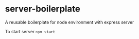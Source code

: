 # server-boilerplate
A reusable boilerplate for node environment with express server

To start server ``` npm start ``` 
